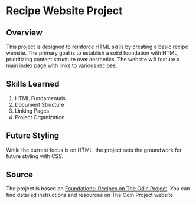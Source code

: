 # Recipe Website Project

## Overview
This project is designed to reinforce HTML skills by creating a basic recipe website. The primary goal is to establish a solid foundation with HTML, prioritizing content structure over aesthetics. The website will feature a main index page with links to various recipes.

## Skills Learned
1. HTML Fundamentals
2. Document Structure
3. Linking Pages
4. Project Organization

## Future Styling
While the current focus is on HTML, the project sets the groundwork for future styling with CSS.

## Source
The project is based on [Foundations: Recipes on The Odin Project](https://www.theodinproject.com/lessons/foundations-recipes). You can find detailed instructions and resources on The Odin Project website.